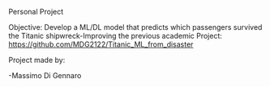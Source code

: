 Personal Project

Objective: Develop a ML/DL model that predicts which passengers survived the Titanic shipwreck-Improving the previous academic Project: https://github.com/MDG2122/Titanic_ML_from_disaster

Project made by:

-Massimo Di Gennaro

